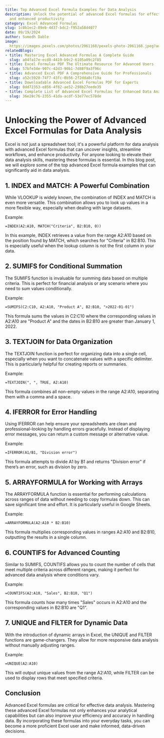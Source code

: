 ```yaml
---
title: Top Advanced Excel Formula Examples for Data Analysis
description: Unlock the potential of advanced Excel formulas for effective data analysis
  and enhanced productivity
category: Excel Advanced Formulas
slug: 1c0b1ec2-89eb-4d37-bdc2-f952a58d4077
date: 09/19/2024
author: Sumedh Dable
image: 
  https://images.pexels.com/photos/2061168/pexels-photo-2061168.jpeg?auto=compress&cs=tinysrgb&w=600
relatedBlogs:
- title: Mastering Excel Advanced Formulas A Complete Guide
  slug: a04fa17e-ecd8-4419-b9c2-6105a09c2f85
- title: Excel Formulas PDF The Ultimate Resource for Advanced Users
  slug: 57bfe34e-907c-42d3-90b1-7d88f9a3f96c
- title: Advanced Excel PDF A Comprehensive Guide for Professionals
  slug: a52c5928-74f7-43fc-8b56-2f2dda8cf19a
- title: Downloadable Advanced Excel Formulas PDF for Experts
  slug: 0dd72353-e856-4f82-ae52-298b27eede35
- title: Complete List of Advanced Excel Formulas for Enhanced Data Analysis
  slug: 36e28c76-2355-41da-acdf-53e77ec578de
---
```


# Unlocking the Power of Advanced Excel Formulas for Data Analysis

Excel is not just a spreadsheet tool; it's a powerful platform for data analysis with advanced Excel formulas that can uncover insights, streamline workflows, and enhance productivity. For anyone looking to elevate their data analysis skills, mastering these formulas is essential. In this blog post, we will explore some of the top advanced Excel formula examples that can significantly aid in data analysis.

## 1. INDEX and MATCH: A Powerful Combination

While VLOOKUP is widely known, the combination of INDEX and MATCH is even more versatile. This combination allows you to look up values in a more flexible way, especially when dealing with large datasets.

Example:
```excel
=INDEX(A2:A10, MATCH("Criteria", B2:B10, 0))
```

In this example, INDEX retrieves a value from the range A2:A10 based on the position found by MATCH, which searches for "Criteria" in B2:B10. This is especially useful when the lookup column is not the first column in your data.

## 2. SUMIFS for Conditional Summation

The SUMIFS function is invaluable for summing data based on multiple criteria. This is perfect for financial analysis or any scenario where you need to sum values conditionally.

Example:
```excel
=SUMIFS(C2:C10, A2:A10, "Product A", B2:B10, ">2022-01-01")
```

This formula sums the values in C2:C10 where the corresponding values in A2:A10 are "Product A" and the dates in B2:B10 are greater than January 1, 2022.

## 3. TEXTJOIN for Data Organization

The TEXTJOIN function is perfect for organizing data into a single cell, especially when you want to concatenate values with a specific delimiter. This is particularly helpful for creating reports or summaries.

Example:
```excel
=TEXTJOIN(", ", TRUE, A2:A10)
```

This formula combines all non-empty values in the range A2:A10, separating them with a comma and a space.

## 4. IFERROR for Error Handling

Using IFERROR can help ensure your spreadsheets are clean and professional-looking by handling errors gracefully. Instead of displaying error messages, you can return a custom message or alternative value.

Example:
```excel
=IFERROR(A1/B1, "Division error")
```

This formula attempts to divide A1 by B1 and returns "Division error" if there’s an error, such as division by zero.

## 5. ARRAYFORMULA for Working with Arrays

The ARRAYFORMULA function is essential for performing calculations across ranges of data without needing to copy formulas down. This can save significant time and effort. It is particularly useful in Google Sheets.

Example:
```excel
=ARRAYFORMULA(A2:A10 * B2:B10)
```

This formula multiplies corresponding values in ranges A2:A10 and B2:B10, outputting the results in a single column.

## 6. COUNTIFS for Advanced Counting

Similar to SUMIFS, COUNTIFS allows you to count the number of cells that meet multiple criteria across different ranges, making it perfect for advanced data analysis where conditions vary.

Example:
```excel
=COUNTIFS(A2:A10, "Sales", B2:B10, "Q1")
```

This formula counts how many times "Sales" occurs in A2:A10 and the corresponding values in B2:B10 are "Q1".

## 7. UNIQUE and FILTER for Dynamic Data

With the introduction of dynamic arrays in Excel, the UNIQUE and FILTER functions are game-changers. They allow for more responsive data analysis without manually adjusting ranges.

Example:
```excel
=UNIQUE(A2:A10)
```

This will output unique values from the range A2:A10, while FILTER can be used to display rows that meet specified criteria.

## Conclusion

Advanced Excel formulas are critical for effective data analysis. Mastering these advanced Excel formulas not only enhances your analytical capabilities but can also improve your efficiency and accuracy in handling data. By incorporating these formulas into your everyday tasks, you can become a more proficient Excel user and make informed, data-driven decisions.
